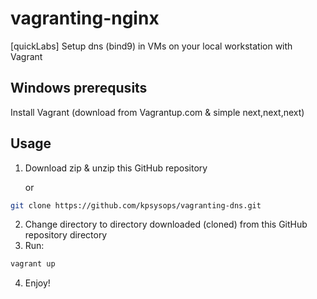 # vagranting-nginx
[quickLabs] Setup dns (bind9) in VMs on your local workstation with Vagrant 

## Windows prerequsits 

Install Vagrant (download from Vagrantup.com & simple next,next,next)

## Usage 

1. Download zip & unzip this GitHub repository

   or
```bash
git clone https://github.com/kpsysops/vagranting-dns.git
```

2. Change directory to directory downloaded (cloned) from this GitHub repository directory
3. Run:
```bash
vagrant up
```

4. Enjoy! 



